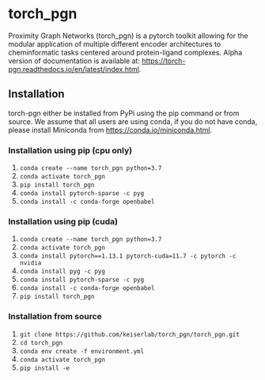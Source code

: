 # torch_pgn
Proximity Graph Networks (torch_pgn) is a pytorch toolkit allowing for the modular application of multiple different encoder architectures to cheminformatic tasks centered around protein-ligand complexes. Alpha version of documentation is available at: <url>https://torch-pgn.readthedocs.io/en/latest/index.html<url>.

## Installation
torch-pgn either be installed from PyPi using the pip command or from source. We assume that all users are using conda, if you do not have conda, please install Miniconda from <url>https://conda.io/miniconda.html<url>.

### Installation using pip (cpu only)
1. `conda create --name torch_pgn python=3.7`
2. `conda activate torch_pgn`
3. `pip install torch_pgn`
4. `conda install pytorch-sparse -c pyg`
5. `conda install -c conda-forge openbabel`

### Installation using pip (cuda)
1. `conda create --name torch_pgn python=3.7`
2. `conda activate torch_pgn`
3. `conda install pytorch==1.13.1 pytorch-cuda=11.7 -c pytorch -c nvidia`
4. `conda install pyg -c pyg`
5. `conda install pytorch-sparse -c pyg`
6. `conda install -c conda-forge openbabel`
7. `pip install torch_pgn`

### Installation from source
1. `git clone https://github.com/keiserlab/torch_pgn/torch_pgn.git`
2. `cd torch_pgn`
3. `conda env create -f environment.yml`
4. `conda activate torch_pgn`
5. `pip install -e`
